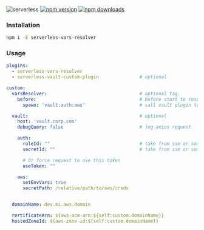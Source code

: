 ![serverless](http://public.serverless.com/badges/v3.svg)
[![npm version](https://badge.fury.io/js/serverless-vars-resolver.svg)](https://badge.fury.io/js/serverless-vars-resolver)
[![npm downloads](https://img.shields.io/npm/dt/serverless-vars-resolver.svg?style=flat)](https://www.npmjs.com/package/serverless-vars-resolver)

### Installation
```bash
npm i -E serverless-vars-resolver
```

### Usage

```yaml
plugins:
  - serverless-vars-resolver
  - serverless-vault-custom-plugin               # optional

custom:
  varsResolver:                                  # optional tag.
    before:                                      # before start to resolve vars
      spawn: 'vault:auth:aws'                    # call vault plugin to set aws creds

  vault:                                         # optional
    host: 'vault.corp.com'
    debugQuery: false                            # log axios request

    auth:
      roleId: ""                                 # take from ssm or something like that
      secretId: ""                               # take from ssm or something like that

      # Or force request to use this token
      useToken: ""

    aws:
      setEnvVars: true
      secretPath: /relative/path/to/aws/creds


  domainName: dev.mi.aws.domain

  rertificateArn: ${aws-acm-arn:${self:custom.domainName}}
  hostedZoneId: ${aws-zone-id:${self:custom.domainName}}
```

